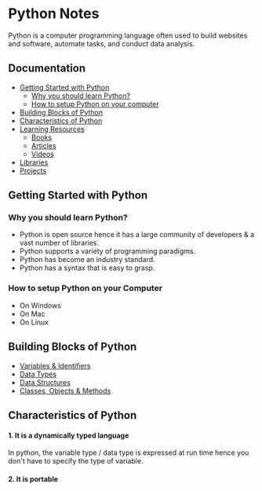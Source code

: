 # Python Notes
Python is a computer programming language often used to build websites and software, automate tasks, and conduct data analysis.

## Documentation
- [Getting Started with Python](#get-started)
    - [Why you should learn Python?](#why-python)
    - [How to setup Python on your computer](#setup)
- [Building Blocks of Python](#building-blocks)
- [Characteristics of Python](https://linktodocumentation)
- [Learning Resources](https://linktodocumentation)
  - [Books](https://linktodocumentation)
  - [Articles](https://linktodocumentation)
  - [Videos](https://linktodocumentation)
- [Libraries](https://linktodocumentation)
- [Projects](https://linktodocumentation)

<h2 id="get-started">Getting Started with Python</h2>

<h3 id="why-python">Why you should learn Python?</h3>

- Python is open source hence it has a large community of developers & a vast number of libraries.
- Python supports a variety of programming paradigms.
- Python has become an industry standard.
- Python has a syntax that is easy to grasp.



<h3 id="setup">How to setup Python on your Computer</h3>

- On Windows
- On Mac
- On Linux

<h2 id="building-blocks">Building Blocks of Python</h2>

- [Variables & Identifiers](https://github.com/iamuendo/Python-Notes/tree/main/1.Variables-and-identifiers)
- [Data Types](https://github.com/iamuendo/Python-Notes/tree/main/2.Data-Types)
- [Data Structures](https://github.com/iamuendo/Python-Notes/tree/main/3.Data-Structures)
- [Classes, Objects & Methods](https://linktodocumentation)

<h2 id="characteristics">Characteristics of Python</h2>

#### 1. It is a dynamically typed language
In python, the variable type / data type is expressed at run time hence you don't have to specify the type of variable.

#### 2. It is portable
